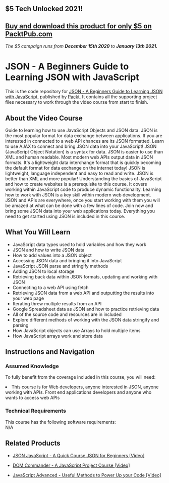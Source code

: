 ## $5 Tech Unlocked 2021!
[Buy and download this product for only $5 on PacktPub.com](https://www.packtpub.com/)
-----
*The $5 campaign         runs from __December 15th 2020__ to __January 13th 2021.__*

# JSON - A Beginners Guide to Learning JSON with JavaScript
This is the code repository for [JSON - A Beginners Guide to Learning JSON with JavaScript](https://www.packtpub.com/application-development/json-beginners-guide-learning-json-javascript-video), published by [Packt](https://www.packtpub.com/?utm_source=github). It contains all the supporting project files necessary to work through the video course from start to finish.
## About the Video Course
Guide to learning how to use JavaScript Objects and JSON data. JSON is the most popular format for data exchange between applications. If you are interested in connected to a web API chances are its JSON formatted. Learn to use AJAX to connect and bring JSON data into your JavaScript! JSON (JavaScript Object Notation) is a syntax for data. JSON is easier to use than XML and human readable. Most modern web APIs output data in JSON formats. It's a lightweight data interchange format that is quickly becoming the default format for data exchange on the internet today! JSON is lightweight, language independent and easy to read and write. JSON is better than XML and more popular! Understanding the basics of JavaScript and how to create websites is a prerequisite to this course. It covers working within JavaScript code to produce dynamic functionality. Learning how to work with JSON is a key skill within modern web development. JSON and APIs are everywhere, once you start working with them you will be amazed at what can be done with a few lines of code. Join now and bring some JSON data into your web applications today. Everything you need to get started using JSON is included in this course.

<H2>What You Will Learn</H2>
<DIV class=book-info-will-learn-text>
<UL>
<LI> JavaScript data types used to hold variables and how they work</LI>
<LI> JSON and how to write JSON data</LI>
<LI> How to add values into a JSON object</LI>
<LI> Accessing JSON data and bringing it into JavaScript</LI>
<LI> JavaScript JSON parse and stringify methods</LI>
<LI> Adding JSON to local storage</LI>
<LI> Retrieving back data within JSON formats, updating and working with JSON</LI>
<LI> Connecting to a web API using fetch</LI>
<LI> Retrieving JSON data from a web API and outputting the results into your web page</LI>
<LI> Iterating threw multiple results from an API</LI>
<LI> Google Spreadsheet data as JSON and how to practice retrieving data</LI>
<LI> All of the source code and resources are in included</LI>
<LI> Explore different methods of working with the JSON data stringify and parsing</LI>
<LI> How JavaScript objects can use Arrays to hold multiple items</LI>
<LI> How JavaScript arrays work and store data</LI>
</UL></DIV>

## Instructions and Navigation
### Assumed Knowledge
To fully benefit from the coverage included in this course, you will need:<br/>
<DIV class=book-info-will-learn-text>
<LI> This course is for Web developers, anyone interested in JSON, anyone working with APIs. Front end applications developers and anyone who wants to access web APIs</LI> 
<DIV>

### Technical Requirements
This course has the following software requirements:<br/>
N/A

## Related Products
* [JSON JavaScript - A Quick Course JSON for Beginners [Video] ](https://www.packtpub.com/application-development/json-javascript-quick-course-json-beginners-video)

* [DOM Commander - A JavaScript Project Course [Video] ]( https://www.packtpub.com/application-development/dom-commander-javascript-project-course-video)

* [JavaScript Advanced - Useful Methods to Power Up your Code [Video] ]( https://www.packtpub.com/application-development/javascript-advanced-useful-methods-power-your-code-video)
